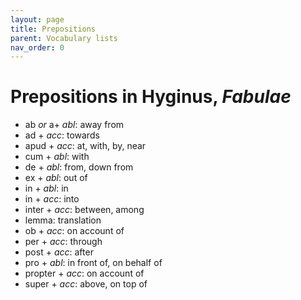```yaml
---
layout: page
title: Prepositions
parent: Vocabulary lists
nav_order: 0
---
```



# Prepositions in Hyginus, *Fabulae*

- ab *or* a+ *abl*: away from
- ad + *acc*: towards
- apud + *acc*: at, with, by, near
- cum + *abl*: with
- de + *abl*: from, down from
- ex + *abl*: out of
- in + *abl*: in
- in + *acc*: into
- inter + *acc*: between, among
- lemma: translation
- ob + *acc*: on account of
- per + *acc*: through
- post + *acc*: after
- pro + *abl*: in front of, on behalf of
- propter + *acc*: on account of
- super + *acc*: above, on top of

